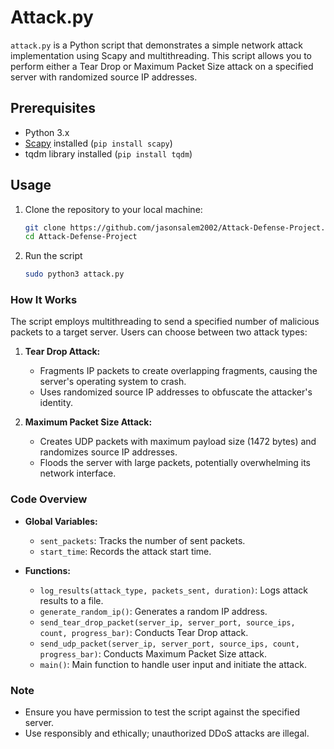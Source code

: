 # Attack.py

`attack.py` is a Python script that demonstrates a simple network attack implementation using Scapy and multithreading. This script allows you to perform either a Tear Drop or Maximum Packet Size attack on a specified server with randomized source IP addresses.

## Prerequisites

- Python 3.x
- [Scapy](https://scapy.net/) installed (`pip install scapy`)
- tqdm library installed (`pip install tqdm`)

## Usage

1. Clone the repository to your local machine:
   ```bash
   git clone https://github.com/jasonsalem2002/Attack-Defense-Project.git
   cd Attack-Defense-Project

2. Run the script
   ```bash
   sudo python3 attack.py

### How It Works

The script employs multithreading to send a specified number of malicious packets to a target server. Users can choose between two attack types:

1. **Tear Drop Attack:**
   - Fragments IP packets to create overlapping fragments, causing the server's operating system to crash.
   - Uses randomized source IP addresses to obfuscate the attacker's identity.
  
2. **Maximum Packet Size Attack:**
   - Creates UDP packets with maximum payload size (1472 bytes) and randomizes source IP addresses.
   - Floods the server with large packets, potentially overwhelming its network interface.


### Code Overview

- **Global Variables:**
  - `sent_packets`: Tracks the number of sent packets.
  - `start_time`: Records the attack start time.
  
- **Functions:**
  - `log_results(attack_type, packets_sent, duration)`: Logs attack results to a file.
  - `generate_random_ip()`: Generates a random IP address.
  - `send_tear_drop_packet(server_ip, server_port, source_ips, count, progress_bar)`: Conducts Tear Drop attack.
  - `send_udp_packet(server_ip, server_port, source_ips, count, progress_bar)`: Conducts Maximum Packet Size attack.
  - `main()`: Main function to handle user input and initiate the attack.

### Note

- Ensure you have permission to test the script against the specified server.
- Use responsibly and ethically; unauthorized DDoS attacks are illegal.
